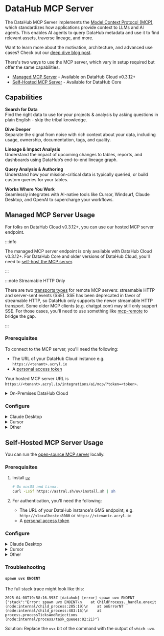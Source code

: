 # DataHub MCP Server

The DataHub MCP Server implements the [Model Context Protocol (MCP)](https://modelcontextprotocol.io/introduction), which standardizes how applications provide context to LLMs and AI agents. This enables AI agents to query DataHub metadata and use it to find relevant assets, traverse lineage, and more.

Want to learn more about the motivation, architecture, and advanced use cases? Check out our [deep dive blog post](https://datahub.com/blog/datahub-mcp-server-block-ai-agents-use-case/).

There's two ways to use the MCP server, which vary in setup required but offer the same capabilities.

- [Managed MCP Server](#managed-mcp-server-usage) - Available on DataHub Cloud v0.3.12+
- [Self-Hosted MCP Server](#self-hosted-mcp-server-usage) - Available for DataHub Core

## Capabilities

**Search for Data** <br />
Find the right data to use for your projects & analysis by asking questions in plain English - skip the tribal knowledge.

**Dive Deeper** <br />
Separate the signal from noise with rich context about your data, including usage, ownership, documentation, tags, and quality.

**Lineage & Impact Analysis** <br />
Understand the impact of upcoming changes to tables, reports, and dashboards using DataHub’s end-to-end lineage graph.

**Query Analysis & Authoring** <br />
Understand how your mission-critical data is typically queried, or build custom queries for your tables.

**Works Where You Work** <br />
Seamlessly integrates with AI-native tools like Cursor, Windsurf, Claude Desktop, and OpenAI to supercharge your workflows.

## Managed MCP Server Usage

For folks on DataHub Cloud v0.3.12+, you can use our hosted MCP server endpoint.

:::info

The managed MCP server endpoint is only available with DataHub Cloud v0.3.12+. For DataHub Core and older versions of DataHub Cloud, you'll need to [self-host the MCP server](#self-hosted-mcp-server-usage).

:::

:::note Streamable HTTP Only

There are two [transports types](https://modelcontextprotocol.io/docs/concepts/transports) for remote MCP servers: streamable HTTP and server-sent events (SSE). SSE has been deprecated in favor of streamable HTTP, so DataHub only supports the newer streamable HTTP transport. Some older MCP clients (e.g. chatgpt.com) may still only support SSE. For those cases, you'll need to use something like [mcp-remote](https://github.com/geelen/mcp-remote) to bridge the gap.

:::

### Prerequisites

To connect to the MCP server, you'll need the following:

- The URL of your DataHub Cloud instance e.g. `https://<tenant>.acryl.io`
- A [personal access token](../../authentication/personal-access-tokens.md)

Your hosted MCP server URL is `https://<tenant>.acryl.io/integrations/ai/mcp/?token=<token>`.

<details>
  <summary>On-Premises DataHub Cloud</summary>

For on-premises DataHub Cloud, your hosted MCP server URL is `https://<datahub-fqdn>/integrations/ai/mcp/?token=<token>`.

For example, it might look something like `https://datahub.example.com/integrations/ai/mcp/?token=eyJh...`.

</details>

### Configure

<details>
  <summary>Claude Desktop</summary>

1. Open your `claude_desktop_config.json` file. You can find it by navigating to Claude Desktop -> Settings -> Developer -> Edit Config.
1. Update the file to include the following content. Be sure to replace `<tenant>` and `<token>` with your own values.

```json
{
  "mcpServers": {
    "datahub-cloud": {
      "command": "npx",
      "args": [
        "-y",
        "mcp-remote",
        "https://<tenant>.acryl.io/integrations/ai/mcp/?token=<token>"
      ]
    }
  }
}
```

</details>

<details>
  <summary>Cursor</summary>

1. Make sure you're using Cursor v1.0 or newer.
2. Navigate to Cursor -> Settings -> Cursor Settings -> MCP -> add a new MCP server
3. Enter the following into the file:

```json
{
  "mcpServers": {
    "datahub-cloud": {
      "url": "https://<tenant>.acryl.io/integrations/ai/mcp/?token=<token>"
    }
  }
}
```

3. Once you've saved the file, confirm that the MCP settings page shows a green dot and a couple tools associated with the server.

</details>

<details>
  <summary>Other</summary>

Most AI tools support remote MCP servers. For those, you'll typically need to:

- Provide the hosted MCP server URL: `https://<tenant>.acryl.io/integrations/ai/mcp/?token=<token>`
- Ensure that the authentication mode is _not_ set to "OAuth" (if applicable)

For AI tools that don't yet support remote MCP servers, you can use the `mcp-remote` tool to connect to the MCP server.

- Command: `npx`
- Args: `-y mcp-remote https://<tenant>.acryl.io/integrations/ai/mcp/?token=<token>`

</details>

## Self-Hosted MCP Server Usage

You can run the [open-source MCP server](https://github.com/acryldata/mcp-server-datahub) locally.

### Prerequisites

1. Install [`uv`](https://github.com/astral-sh/uv)

   ```bash
   # On macOS and Linux.
   curl -LsSf https://astral.sh/uv/install.sh | sh
   ```

2. For authentication, you'll need the following:

   - The URL of your DataHub instance's GMS endpoint; e.g. `http://<localhost>:8080` or `https://<tenant>.acryl.io`
   - A [personal access token](../../authentication/personal-access-tokens.md)

### Configure

<details>
  <summary>Claude Desktop</summary>

1. Run `which uvx` to find the full path to the `uvx` command.

1. Open your `claude_desktop_config.json` file. You can find it by navigating to Claude Desktop -> Settings -> Developer -> Edit Config.

1. Update the file to include the following content. Be sure to replace `<tenant>` and `<token>` with your own values.

```js
{
  "mcpServers": {
    "datahub": {
      "command": "<full-path-to-uvx>",  // e.g. /Users/hsheth/.local/bin/uvx
      "args": ["mcp-server-datahub@latest"],
      "env": {
        "DATAHUB_GMS_URL": "<your-datahub-url>",
        "DATAHUB_GMS_TOKEN": "<your-datahub-token>"
      }
    }
  }
}
```

</details>

<details>
  <summary>Cursor</summary>

1. Navigate to Cursor -> Settings -> Cursor Settings -> MCP -> add a new MCP server
2. Enter the following into the file:

```json
{
  "mcpServers": {
    "datahub": {
      "command": "uvx",
      "args": ["mcp-server-datahub@latest"],
      "env": {
        "DATAHUB_GMS_URL": "<your-datahub-url>",
        "DATAHUB_GMS_TOKEN": "<your-datahub-token>"
      }
    }
  }
}
```

3. Once you've saved the file, confirm that the MCP settings page shows a green dot and a couple tools associated with the server.

</details>

<details>
  <summary>Other</summary>

For other AI tools, you'll typically need to provide the following configuration:

- Command: `uvx`
- Args: `mcp-server-datahub@latest`
- Env:
  - `DATAHUB_GMS_URL`: `<your-datahub-url>`
  - `DATAHUB_GMS_TOKEN`: `<your-datahub-token>`

</details>

### Troubleshooting

#### `spawn uvx ENOENT`

The full stack trace might look like this:

```
2025-04-08T19:58:16.593Z [datahub] [error] spawn uvx ENOENT {"stack":"Error: spawn uvx ENOENT\n    at ChildProcess._handle.onexit (node:internal/child_process:285:19)\n    at onErrorNT (node:internal/child_process:483:16)\n    at process.processTicksAndRejections (node:internal/process/task_queues:82:21)"}
```

Solution: Replace the `uvx` bit of the command with the output of `which uvx`.
